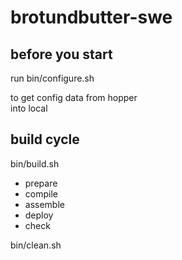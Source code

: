 # brotundbutter-swe
## before you start
run bin/configure.sh  

to get config data from hopper  
into local

## build cycle 
bin/build.sh  
- prepare
- compile 
- assemble 
- deploy 
- check

bin/clean.sh  

